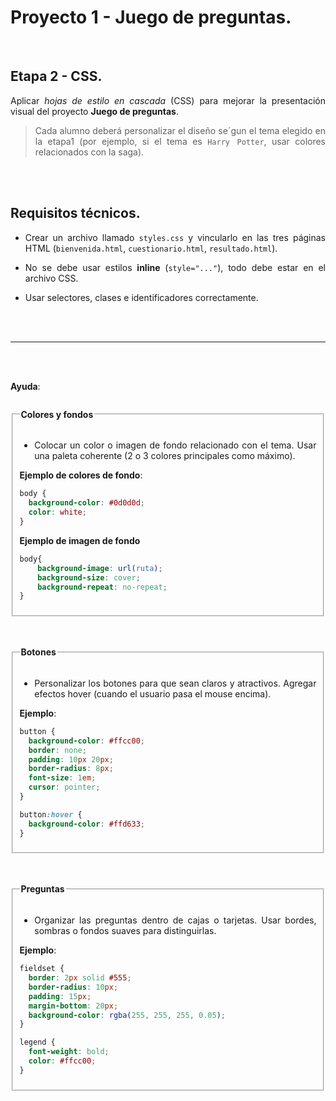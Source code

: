 <div style="text-align: justify">

# Proyecto 1 - Juego de preguntas.

<br>

## Etapa 2 - CSS.

Aplicar *hojas de estilo en cascada* (CSS) para mejorar la presentación visual del proyecto **Juego de preguntas**.

> Cada alumno deberá personalizar el diseño se´gun el tema elegido en la etapa1 (por ejemplo, si el tema es `Harry Potter`, usar colores relacionados con la saga).

<br>
<br>

## Requisitos técnicos.

- Crear un archivo llamado `styles.css` y vincularlo en las tres páginas HTML (`bienvenida.html`, `cuestionario.html`, `resultado.html`).
- No se debe usar estilos **inline** (`style="..."`), todo debe estar en el archivo CSS.

- Usar selectores, clases e identificadores correctamente.



<br>
<br>

-----

<br>
<br>

**Ayuda**:


<fieldset>
<legend>

 **Colores y fondos** 

</legend>

- Colocar un color o imagen de fondo relacionado con el tema. Usar una paleta coherente (2 o 3 colores principales como máximo).

**Ejemplo de colores de fondo**:

```CSS
body {
  background-color: #0d0d0d;
  color: white;
}

```

**Ejemplo de imagen de fondo**

```CSS
body{
    background-image: url(ruta);
    background-size: cover;
    background-repeat: no-repeat;
}
```

</fieldset>

<br>
<br>

<fieldset>
<legend>

**Botones**

</legend>

- Personalizar los botones para que sean claros y atractivos. Agregar efectos hover (cuando el usuario pasa el mouse encima).

**Ejemplo**:

```CSS
button {
  background-color: #ffcc00;
  border: none;
  padding: 10px 20px;
  border-radius: 8px;
  font-size: 1em;
  cursor: pointer;
}

button:hover {
  background-color: #ffd633;
}


```

</fieldset>

<br>
<br>

<fieldset>
<legend>

**Preguntas**

</legend>

- Organizar las preguntas dentro de cajas o tarjetas. Usar bordes, sombras o fondos suaves para distinguirlas.

**Ejemplo**:

```CSS
fieldset {
  border: 2px solid #555;
  border-radius: 10px;
  padding: 15px;
  margin-bottom: 20px;
  background-color: rgba(255, 255, 255, 0.05);
}

legend {
  font-weight: bold;
  color: #ffcc00;
}

```

</fieldset>



</div>